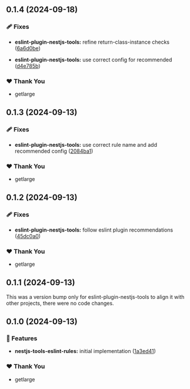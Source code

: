 ## 0.1.4 (2024-09-18)


### 🩹 Fixes

- **eslint-plugin-nestjs-tools:** refine return-class-instance checks ([6a6d0be](https://github.com/getlarge/nestjs-tools/commit/6a6d0be))

- **eslint-plugin-nestjs-tools:** use correct config for recommended ([d4e785b](https://github.com/getlarge/nestjs-tools/commit/d4e785b))


### ❤️  Thank You

- getlarge

## 0.1.3 (2024-09-13)


### 🩹 Fixes

- **eslint-plugin-nestjs-tools:** use correct rule name and add recommended config ([2084ba1](https://github.com/getlarge/nestjs-tools/commit/2084ba1))


### ❤️  Thank You

- getlarge

## 0.1.2 (2024-09-13)


### 🩹 Fixes

- **eslint-plugin-nestjs-tools:** follow eslint plugin recommendations ([45dc0a0](https://github.com/getlarge/nestjs-tools/commit/45dc0a0))


### ❤️  Thank You

- getlarge

## 0.1.1 (2024-09-13)

This was a version bump only for eslint-plugin-nestjs-tools to align it with other projects, there were no code changes.

## 0.1.0 (2024-09-13)


### 🚀 Features

- **nestjs-tools-eslint-rules:** initial implementation ([1a3ed41](https://github.com/getlarge/nestjs-tools/commit/1a3ed41))


### ❤️  Thank You

- getlarge